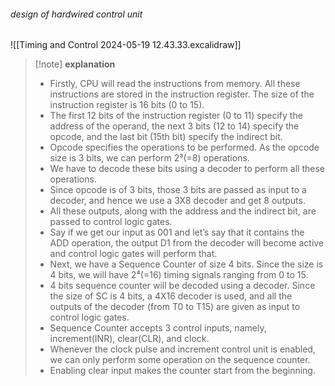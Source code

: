 ###### *design of hardwired control unit*
![[Timing and Control 2024-05-19 12.43.33.excalidraw]]

>[!note] **explanation**
>- Firstly, CPU will read the instructions from memory. All these instructions are stored in the instruction register. The size of the instruction register is 16 bits (0 to 15). 
>- The first 12 bits of the instruction register (0 to 11) specify the address of the operand, the next 3 bits (12 to 14) specify the opcode, and the last bit (15th bit) specify the indirect bit. 
>- Opcode specifies the operations to be performed. As the opcode size is 3 bits, we can perform 2³(=8) operations. 
>- We have to decode these bits using a decoder to perform all these operations. 
>- Since opcode is of 3 bits, those 3 bits are passed as input to a decoder, and hence we use a 3X8 decoder and get 8 outputs. 
>- All these outputs, along with the address and the indirect bit, are passed to control logic gates. 
>- Say if we get our input as 001 and let’s say that it contains the ADD operation, the output D1 from the decoder will become active and control logic gates will perform that. 
>- Next, we have a Sequence Counter of size 4 bits. Since the size is 4 bits, we will have 2⁴(=16) timing signals ranging from 0 to 15. 
>- 4 bits sequence counter will be decoded using a decoder. Since the size of SC is 4 bits, a 4X16 decoder is used, and all the outputs of the decoder (from T0 to T15) are given as input to control logic gates. 
>- Sequence Counter accepts 3 control inputs, namely, increment(INR), clear(CLR), and clock. 
>- Whenever the clock pulse and increment control unit is enabled, we can only perform some operation on the sequence counter. 
>- Enabling clear input makes the counter start from the beginning.
